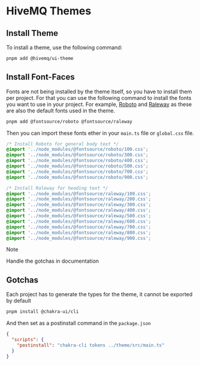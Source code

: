 # HiveMQ Themes

## Install Theme

To install a theme, use the following command:

```bash
pnpm add @hivemq/ui-theme
```

## Install Font-Faces

Fonts are not being installed by the theme itself, so you have to install them per project.
For that you can use the following command to install the fonts you want to use in your project.
For example, [Roboto](https://www.npmjs.com/package/@fontsource/roboto) and [Raleway](https://www.npmjs.com/package/@fontsource/raleway) as these are also the default fonts used in the theme.

```bash
pnpm add @fontsource/roboto @fontsource/raleway
```

Then you can import these fonts ether in your `main.ts` file or `global.css` file.

```css
/* Install Roboto for general body text */
@import '../node_modules/@fontsource/roboto/100.css';
@import '../node_modules/@fontsource/roboto/300.css';
@import '../node_modules/@fontsource/roboto/400.css';
@import '../node_modules/@fontsource/roboto/500.css';
@import '../node_modules/@fontsource/roboto/700.css';
@import '../node_modules/@fontsource/roboto/900.css';

/* Install Raleway for heading text */
@import '../node_modules/@fontsource/raleway/100.css';
@import '../node_modules/@fontsource/raleway/200.css';
@import '../node_modules/@fontsource/raleway/300.css';
@import '../node_modules/@fontsource/raleway/400.css';
@import '../node_modules/@fontsource/raleway/500.css';
@import '../node_modules/@fontsource/raleway/600.css';
@import '../node_modules/@fontsource/raleway/700.css';
@import '../node_modules/@fontsource/raleway/800.css';
@import '../node_modules/@fontsource/raleway/900.css';
```

> [!NOTE]  
> Handle the gotchas in documentation

## Gotchas

Each project has to generate the types for the theme, it cannot be exported by default

```bash
pnpm install @chakra-ui/cli
```

And then set as a postinstall command in the `package.json`

```json
{
  "scripts": {
    "postinstall": "chakra-cli tokens ../theme/src/main.ts"
  }
}
```
